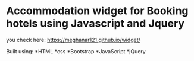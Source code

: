 # Accommodation widget for Booking hotels using Javascript and Jquery
you check here: https://meghanar121.github.io/widget/

Built using:
*HTML
*css
*Bootstrap
*JavaScript
*jQuery

